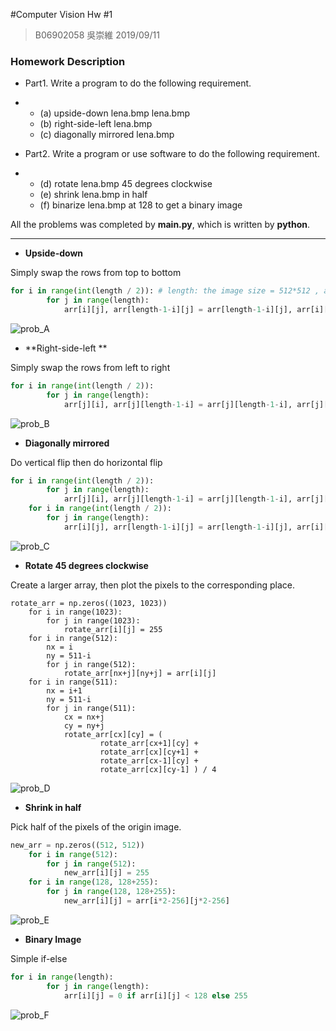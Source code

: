 #Computer Vision Hw #1

> B06902058 吳崇維  																											     	2019/09/11

### Homework Description

- Part1. Write a program to do the following requirement.

- - (a) upside-down lena.bmp lena.bmp
  - (b) right-side-left lena.bmp
  - (c) diagonally mirrored lena.bmp

- Part2. Write a program or use software to do the following requirement.

- - (d) rotate lena.bmp 45 degrees clockwise
  - (e) shrink lena.bmp in half
  - (f) binarize lena.bmp at 128 to get a binary image

All the problems was completed by **main.py**, which is written by **python**.

------------------

- **Upside-down**

Simply swap the rows from top to bottom

```python
for i in range(int(length / 2)): # length: the image size = 512*512 , arr: the output array
        for j in range(length):
            arr[i][j], arr[length-1-i][j] = arr[length-1-i][j], arr[i][j]
```

![prob_A](/Users/loyolaaa/2019_fall/CV/HW1/prob_A.bmp)



- **Right-side-left **

Simply swap the rows from left to right

```python
for i in range(int(length / 2)):
        for j in range(length):
            arr[j][i], arr[j][length-1-i] = arr[j][length-1-i], arr[j][i]
```

![prob_B](/Users/loyolaaa/2019_fall/CV/HW1/prob_B.bmp)



- **Diagonally mirrored**

Do vertical flip then do horizontal flip

```python
for i in range(int(length / 2)):
        for j in range(length):
            arr[j][i], arr[j][length-1-i] = arr[j][length-1-i], arr[j][i]
    for i in range(int(length / 2)):
        for j in range(length):
            arr[i][j], arr[length-1-i][j] = arr[length-1-i][j], arr[i][j]
```

![prob_C](/Users/loyolaaa/2019_fall/CV/HW1/prob_C.bmp)



- **Rotate 45 degrees clockwise**

Create a larger array, then plot the pixels to the corresponding place.  

```
rotate_arr = np.zeros((1023, 1023))
    for i in range(1023):
        for j in range(1023):
            rotate_arr[i][j] = 255
    for i in range(512):
        nx = i
        ny = 511-i
        for j in range(512):
            rotate_arr[nx+j][ny+j] = arr[i][j]
    for i in range(511):
        nx = i+1
        ny = 511-i
        for j in range(511):
            cx = nx+j
            cy = ny+j
            rotate_arr[cx][cy] = (
                    rotate_arr[cx+1][cy] +
                    rotate_arr[cx][cy+1] +
                    rotate_arr[cx-1][cy] + 
                    rotate_arr[cx][cy-1] ) / 4
```

![prob_D](/Users/loyolaaa/2019_fall/CV/HW1/prob_D.bmp)



- **Shrink in half**

Pick half of the pixels of the origin image.

``` python
new_arr = np.zeros((512, 512))
    for i in range(512):
        for j in range(512):
            new_arr[i][j] = 255
    for i in range(128, 128+255):
        for j in range(128, 128+255):
            new_arr[i][j] = arr[i*2-256][j*2-256]
```

![prob_E](/Users/loyolaaa/2019_fall/CV/HW1/prob_E.bmp)

- **Binary Image**

Simple if-else

```python
for i in range(length):
        for j in range(length):
            arr[i][j] = 0 if arr[i][j] < 128 else 255
```

![prob_F](/Users/loyolaaa/2019_fall/CV/HW1/prob_F.bmp)









